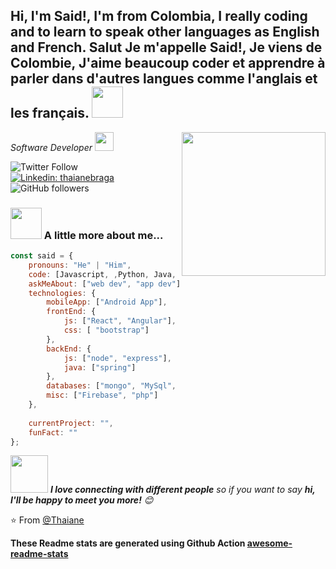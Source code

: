 <h2>
   Hi, I'm Said!, I'm from Colombia, I really coding and to learn to speak other languages as English and French.
   Salut Je m'appelle Said!, Je viens de Colombie, J'aime beaucoup coder et apprendre à parler dans d'autres langues comme l'anglais et les français.
    <img src="https://media.giphy.com/media/Uaxj062PavgqZRhVkS/giphy.gif" width="50"></h2>
<img align='right' src="https://media.giphy.com/media/UTSoX7Q4bvRSDwqmLE/giphy.gif" width="230">
<p><em>Software Developer </a><img src="https://media.giphy.com/media/H83F4AfL798AmtKXIL/giphy.gif" width="30"> 
</em></p>

![Twitter Follow](https://img.shields.io/twitter/follow/saidvc_dev?label=Follow)
[![Linkedin: thaianebraga](https://img.shields.io/badge/-said-blue?style=flat-square&logo=Linkedin&logoColor=white&link=https://www.linkedin.com/in//said-antonio-valencia-castrillo-2784001a6/)](https://www.linkedin.com/in/said-antonio-valencia-castrillo-2784001a6/)
![GitHub followers](https://img.shields.io/github/followers/saidvc-dev?label=Follow&style=social)


### <img src="https://media.giphy.com/media/juua9i2c2fA0AIp2iq/giphy.gif" width="50"> A little more about me...  

```javascript
const said = {
    pronouns: "He" | "Him",
    code: [Javascript, ,Python, Java, php],
    askMeAbout: ["web dev", "app dev"],
    technologies: {
        mobileApp: ["Android App"],
        frontEnd: {
            js: ["React", "Angular"],
            css: [ "bootstrap"]
        },
        backEnd: {
            js: ["node", "express"],
            java: ["spring"]
        },
        databases: ["mongo", "MySql", "sqlite"],
        misc: ["Firebase", "php"]
    },
  
    currentProject: "",
    funFact: ""
};
```

<img src="https://camo.githubusercontent.com/ec0df7b334d15078e980be8f26f35f1bd6f004eaa4a121db42fed361360c1817/68747470733a2f2f6d656469612e67697068792e636f6d2f6d656469612f4c6e516a7057614f4e386e68723231764e572f67697068792e676966" width="60"> <em><b>I love connecting with different people</b> so if you want to say <b>hi, I'll be happy to meet you more!</b> 😊</em>

⭐️ From [@Thaiane](https://github.com/saidvc-dev)

**These Readme stats are generated using Github Action [awesome-readme-stats](https://github.com/anmol098/waka-readme-stats)**
